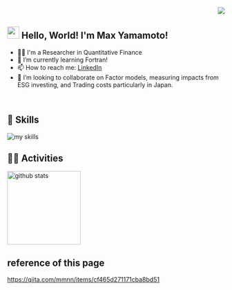 <!-- 1. Change GitHub username -->
<div align="right">
  <img src="https://komarev.com/ghpvc/?username=masato-max-yamamoto" />
</div>


<!-- 2. profiles and contacts -->
## <img src="https://media.giphy.com/media/hvRJCLFzcasrR4ia7z/giphy.gif" width="28"> Hello, World! I'm Max Yamamoto!

- 🧑‍💻 I'm a Researcher in Quantitative Finance
- 🌱 I’m currently learning Fortran!
- 📫 How to reach me: [LinkedIn](https://www.linkedin.com/in/max-yamamoto-a7047729/)
- 👯 I’m looking to collaborate on Factor models, measuring impacts from ESG investing, and Trading costs particularly in Japan.
<br>


<!-- 3. Skills -->
<!-- theme=light,theme=dark -->
<!-- icons：https://arc.net/l/quote/zizyykfh -->
## 🌱 Skills
<img alt="my skills" src="https://skillicons.dev/icons?theme=dark&perline=7&i=vim,r,py,fortran,latex,linux,mysql,perl,postgres,git,github,docker,aws,gcp,raspberrypi,ubuntu,vscode" />
<br>


<!-- 4. GitHub username-->
<!-- ライトモート：theme=light, ダークモート：theme=vue-dark  -->
## 🏃‍♀️ Activities
<div align="left">
  <img alt="github stats" height="170px" src="https://github-readme-stats.vercel.app/api?username=masato-max-yamamoto&theme=vue-dark&layout=compact" />
</div>

## reference of this page
https://qiita.com/mmnn/items/cf465d271171cba8bd51

<!--
**masato-max-yamamoto/masato-max-yamamoto** is a ✨ _special_ ✨ repository because its `README.md` (this file) appears on your GitHub profile.

Here are some ideas to get you started:

- 🔭 I’m currently working on ...
- 🌱 I’m currently learning ...
- 👯 I’m looking to collaborate on ...
- 🤔 I’m looking for help with ...
- 💬 Ask me about ...
- 📫 How to reach me: ...
- 😄 Pronouns: ...
- ⚡ Fun fact: ...
-->
